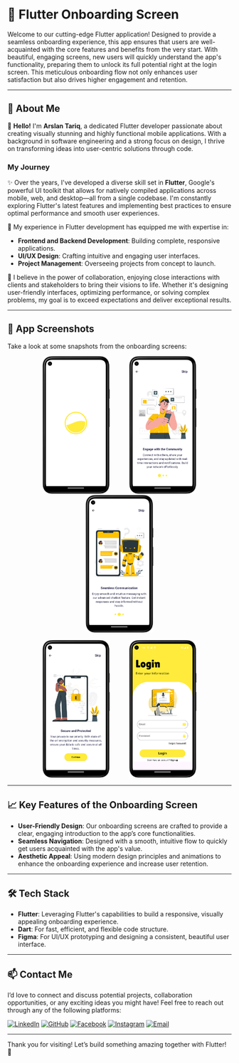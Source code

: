 # 🌟 Flutter Onboarding Screen 

Welcome to our cutting-edge Flutter application! Designed to provide a seamless onboarding experience, this app ensures that users are well-acquainted with the core features and benefits from the very start. With beautiful, engaging screens, new users will quickly understand the app's functionality, preparing them to unlock its full potential right at the login screen. This meticulous onboarding flow not only enhances user satisfaction but also drives higher engagement and retention.

---

## 🚀 About Me

👋 **Hello!** I'm **Arslan Tariq**, a dedicated Flutter developer passionate about creating visually stunning and highly functional mobile applications. With a background in software engineering and a strong focus on design, I thrive on transforming ideas into user-centric solutions through code.

### My Journey
✨ Over the years, I've developed a diverse skill set in **Flutter**, Google's powerful UI toolkit that allows for natively compiled applications across mobile, web, and desktop—all from a single codebase. I'm constantly exploring Flutter's latest features and implementing best practices to ensure optimal performance and smooth user experiences.

💼 My experience in Flutter development has equipped me with expertise in:
- **Frontend and Backend Development**: Building complete, responsive applications.
- **UI/UX Design**: Crafting intuitive and engaging user interfaces.
- **Project Management**: Overseeing projects from concept to launch.

🌟 I believe in the power of collaboration, enjoying close interactions with clients and stakeholders to bring their visions to life. Whether it's designing user-friendly interfaces, optimizing performance, or solving complex problems, my goal is to exceed expectations and deliver exceptional results.

---

## 📱 App Screenshots

Take a look at some snapshots from the onboarding screens:

<p align="center">
  <img src="https://github.com/Arslan4546/Flutter-OnBoarding-Screen/blob/main/assets/screenshots/ss1.png" alt="Screenshot 1" width="30%" style="margin: 0 20px;"/>
  <img src="https://github.com/Arslan4546/Flutter-OnBoarding-Screen/blob/main/assets/screenshots/ss2.png" alt="Screenshot 2" width="30%" style="margin: 0 20px;"/>
  <img src="https://github.com/Arslan4546/Flutter-OnBoarding-Screen/blob/main/assets/screenshots/ss3.png" alt="Screenshot 3" width="30%" style="margin: 0 20px;"/>
</p>

<p align="center">
  <img src="https://github.com/Arslan4546/Flutter-OnBoarding-Screen/blob/main/assets/screenshots/ss4.png" alt="Screenshot 4" width="30%" style="margin: 0 20px;"/>
  <img src="https://github.com/Arslan4546/Flutter-OnBoarding-Screen/blob/main/assets/screenshots/ss5.png" alt="Screenshot 5" width="30%" style="margin: 0 20px;"/>
</p>

---

## 📈 Key Features of the Onboarding Screen

- **User-Friendly Design**: Our onboarding screens are crafted to provide a clear, engaging introduction to the app’s core functionalities.
- **Seamless Navigation**: Designed with a smooth, intuitive flow to quickly get users acquainted with the app's value.
- **Aesthetic Appeal**: Using modern design principles and animations to enhance the onboarding experience and increase user retention.

---

## 🛠️ Tech Stack

- **Flutter**: Leveraging Flutter's capabilities to build a responsive, visually appealing onboarding experience.
- **Dart**: For fast, efficient, and flexible code structure.
- **Figma**: For UI/UX prototyping and designing a consistent, beautiful user interface.

---

## 📫 Contact Me

I’d love to connect and discuss potential projects, collaboration opportunities, or any exciting ideas you might have! Feel free to reach out through any of the following platforms:

[![LinkedIn](https://img.shields.io/badge/-LinkedIn-blue?style=flat-square&logo=linkedin&logoColor=white)](https://www.linkedin.com/in/arslan4546/)
[![GitHub](https://img.shields.io/badge/-GitHub-black?style=flat-square&logo=github&logoColor=white)](https://github.com/Arslan4546)
[![Facebook](https://img.shields.io/badge/-Facebook-1877F2?style=flat-square&logo=facebook&logoColor=white)](https://www.facebook.com/Arslan4546)
[![Instagram](https://img.shields.io/badge/-Instagram-E4405F?style=flat-square&logo=instagram&logoColor=white)](https://www.instagram.com/arslantariq4546)
[![Email](https://img.shields.io/badge/-Email-D14836?style=flat-square&logo=gmail&logoColor=white)](mailto:arslantariq4546@gmail.com)

---

Thank you for visiting! Let’s build something amazing together with Flutter! 🌟
